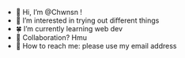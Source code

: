 - 🥱 Hi, I’m @Chwnsn !
- 💖 I’m interested in trying out different things
- 🍀 I’m currently learning web dev
- 🍻 Collaboration? Hmu
- 🚀 How to reach me: please use my email address

<!---
Chwnsn/Chwnsn is a ✨ special ✨ repository because its `README.md` (this file) appears on your GitHub profile.
You can click the Preview link to take a look at your changes.
--->
